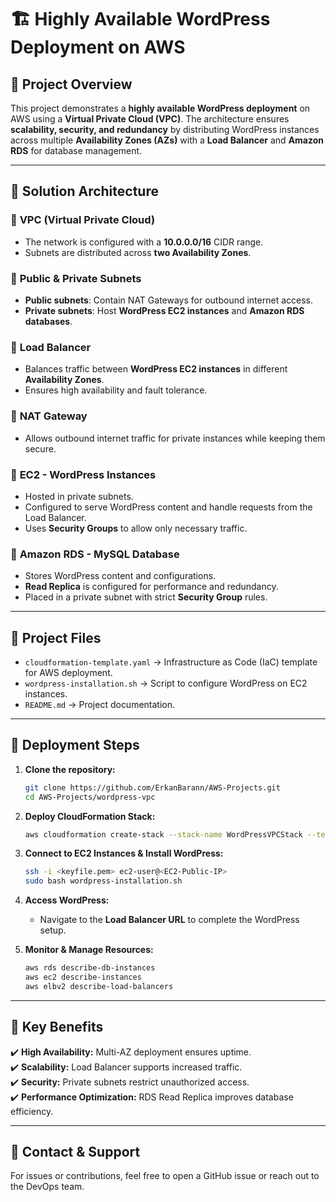 # 🏗️ Highly Available WordPress Deployment on AWS

## 📌 Project Overview
This project demonstrates a **highly available WordPress deployment** on AWS using a **Virtual Private Cloud (VPC)**. The architecture ensures **scalability, security, and redundancy** by distributing WordPress instances across multiple **Availability Zones (AZs)** with a **Load Balancer** and **Amazon RDS** for database management.

---

## 🚀 Solution Architecture

### 🔹 **VPC (Virtual Private Cloud)**
- The network is configured with a **10.0.0.0/16** CIDR range.
- Subnets are distributed across **two Availability Zones**.

### 🔹 **Public & Private Subnets**
- **Public subnets**: Contain NAT Gateways for outbound internet access.
- **Private subnets**: Host **WordPress EC2 instances** and **Amazon RDS databases**.

### 🔹 **Load Balancer**
- Balances traffic between **WordPress EC2 instances** in different **Availability Zones**.
- Ensures high availability and fault tolerance.

### 🔹 **NAT Gateway**
- Allows outbound internet traffic for private instances while keeping them secure.

### 🔹 **EC2 - WordPress Instances**
- Hosted in private subnets.
- Configured to serve WordPress content and handle requests from the Load Balancer.
- Uses **Security Groups** to allow only necessary traffic.

### 🔹 **Amazon RDS - MySQL Database**
- Stores WordPress content and configurations.
- **Read Replica** is configured for performance and redundancy.
- Placed in a private subnet with strict **Security Group** rules.

---

## 📂 Project Files
- `cloudformation-template.yaml` → Infrastructure as Code (IaC) template for AWS deployment.
- `wordpress-installation.sh` → Script to configure WordPress on EC2 instances.
- `README.md` → Project documentation.

---

## 🔧 Deployment Steps

1. **Clone the repository:**
   ```sh
   git clone https://github.com/ErkanBarann/AWS-Projects.git
   cd AWS-Projects/wordpress-vpc
   ```

2. **Deploy CloudFormation Stack:**
   ```sh
   aws cloudformation create-stack --stack-name WordPressVPCStack --template-body file://cloudformation-template.yaml --capabilities CAPABILITY_NAMED_IAM
   ```

3. **Connect to EC2 Instances & Install WordPress:**
   ```sh
   ssh -i <keyfile.pem> ec2-user@<EC2-Public-IP>
   sudo bash wordpress-installation.sh
   ```

4. **Access WordPress:**
   - Navigate to the **Load Balancer URL** to complete the WordPress setup.

5. **Monitor & Manage Resources:**
   ```sh
   aws rds describe-db-instances
   aws ec2 describe-instances
   aws elbv2 describe-load-balancers
   ```

---

## 📌 Key Benefits
✔️ **High Availability:** Multi-AZ deployment ensures uptime.  
✔️ **Scalability:** Load Balancer supports increased traffic.  
✔️ **Security:** Private subnets restrict unauthorized access.  
✔️ **Performance Optimization:** RDS Read Replica improves database efficiency.  

---

## 📩 Contact & Support
For issues or contributions, feel free to open a GitHub issue or reach out to the DevOps team.

